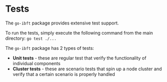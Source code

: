 # Tests

The `go-ibft` package provides extensive test support.

To run the tests, simply execute the following command from the main directory:
`go test ./...`

The `go-ibft` package has 2 types of tests:

- **Unit tests** - these are regular test that verify the functionality of individual components
- **Cluster tests** - these are scenario tests that spin up a node cluster and verify that a certain scenario is properly handled

